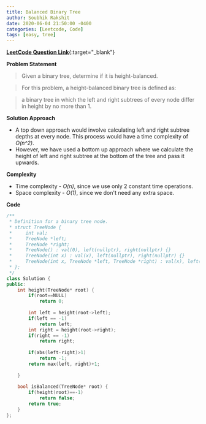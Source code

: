 ```yaml
---
title: Balanced Binary Tree
author: Soubhik Rakshit
date: 2020-06-04 21:50:00 -0400
categories: [Leetcode, Code]
tags: [easy, tree]
---
```


[**LeetCode Question Link**](https://leetcode.com/problems/balanced-binary-tree/){:target="_blank"}

**Problem Statement**

> Given a binary tree, determine if it is height-balanced.

> For this problem, a height-balanced binary tree is defined as:

> a binary tree in which the left and right subtrees of every node differ in height by no more than 1.

**Solution Approach**

* A top down approach would involve calculating left and right subtree depths at every node. This process would have a time complexity of _O(n^2)_.
* However, we have used a bottom up approach where we calculate the height of left and right subtree at the bottom of the tree and pass it upwards.

**Complexity**

* Time complexity - _O(n)_, since we use only 2 constant time operations.
* Space complexity - _O(1)_, since we don't need any extra space.

**Code**

```c++
/**
 * Definition for a binary tree node.
 * struct TreeNode {
 *     int val;
 *     TreeNode *left;
 *     TreeNode *right;
 *     TreeNode() : val(0), left(nullptr), right(nullptr) {}
 *     TreeNode(int x) : val(x), left(nullptr), right(nullptr) {}
 *     TreeNode(int x, TreeNode *left, TreeNode *right) : val(x), left(left), right(right) {}
 * };
 */
class Solution {
public:
    int height(TreeNode* root) {
        if(root==NULL)
            return 0;
        
        int left = height(root->left);
        if(left == -1)
            return left;
        int right = height(root->right);
        if(right == -1)
            return right;
        
        if(abs(left-right)>1)
            return -1;
        return max(left, right)+1;
        
    }
    
    bool isBalanced(TreeNode* root) {
        if(height(root)==-1)
            return false;
        return true;            
    }
};
```